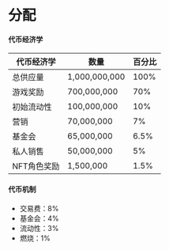 # 分配

#### 代币经济学

| 代币经济学   | 数量            | 百分比  |
| ------- | ------------- | ---- |
| 总供应量    | 1,000,000,000 | 100% |
| 游戏奖励    | 700,000,000   | 70%  |
| 初始流动性   | 100,000,000   | 10%  |
| 营销      | 70,000,000    | 7%   |
| 基金会     | 65,000,000    | 6.5% |
| 私人销售    | 50,000,000    | 5%   |
| NFT角色奖励 | 1,500,000     | 1.5% |

#### 代币机制

* 交易费：8%
* 基金会：4%
* 流动性：3%
* 燃烧：1%
